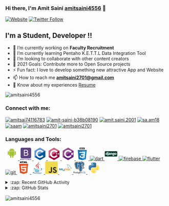 ### Hi there, I'm Amit Saini [amitsaini4556][website] 👋

[![Website](https://img.shields.io/website?label=Portfolio&style=for-the-badge&url=https%3A%2F%2Famitsaini.pythonanywhere.com)](https://amitsaini.pythonanywhere.com)
[![Twitter Follow](https://img.shields.io/twitter/follow/AmitSai74116783?color=1DA1F2&logo=Twitter&style=for-the-badge)](https://twitter.com/AmitSai74116783)


## I'm a Student, Developer !!
- 🔭 I’m currently working on **Faculty Recruitment**
- 🌱 I’m currently learning Pentaho K.E.T.T.L Data Integration Tool
- 👯 I’m looking to collaborate with other content creators
- 🥅 2021 Goals: Contribute more to Open Source projects
- ⚡ Fun fact: I love to develop something new attractive App and Website
- 📫 How to reach me **amitsaini2701@gmail.com**
- 📄 Know about my experiences [Resume](https://drive.google.com/file/d/1J7tVXiIybSBHvClZBqLp7Pdgqo4ZNtNT/view?usp=sharing)


<p align="left"><img src="https://github-profile-trophy.vercel.app/?username=amitsaini4556" alt="amitsaini4556" /></a> </p>

<p align="left">
<h3 align="left">Connect with me:</h3>
<a href="https://twitter.com/amitsai74116783" target="blank"><img align="center" src="https://cdn.jsdelivr.net/npm/simple-icons@3.0.1/icons/twitter.svg" alt="amitsai74116783" height="30" width="40" /></a>
<a href="https://linkedin.com/in/amit-saini-b38b08190" target="blank"><img align="center" src="https://cdn.jsdelivr.net/npm/simple-icons@3.0.1/icons/linkedin.svg" alt="amit-saini-b38b08190" height="30" width="40" /></a>
<a href="https://fb.com/amit.saini.2001" target="blank"><img align="center" src="https://cdn.jsdelivr.net/npm/simple-icons@3.0.1/icons/facebook.svg" alt="amit.saini.2001" height="30" width="40" /></a>
<a href="https://instagram.com/sa.am18" target="blank"><img align="center" src="https://cdn.jsdelivr.net/npm/simple-icons@3.0.1/icons/instagram.svg" alt="sa.am18" height="30" width="40" /></a>
<a href="https://www.codechef.com/users/saam" target="blank"><img align="center" src="https://cdn.jsdelivr.net/npm/simple-icons@3.1.0/icons/codechef.svg" alt="saam" height="30" width="40" /></a>
<a href="https://www.hackerrank.com/amitsaini2701" target="blank"><img align="center" src="https://cdn.jsdelivr.net/npm/simple-icons@3.0.1/icons/hackerrank.svg" alt="amitsaini2701" height="30" width="40" /></a>
<a href="https://www.leetcode.com/amitsaini2701" target="blank"><img align="center" src="https://cdn.jsdelivr.net/npm/simple-icons@3.0.1/icons/leetcode.svg" alt="amitsaini2701" height="30" width="40" /></a>
</p>

### Languages and Tools:
<p align="left"> <a href="https://developer.android.com" target="_blank"> <img src="https://raw.githubusercontent.com/devicons/devicon/master/icons/android/android-original-wordmark.svg" alt="android" width="40" height="40"/> </a> <a href="https://getbootstrap.com" target="_blank"> <img src="https://raw.githubusercontent.com/devicons/devicon/master/icons/bootstrap/bootstrap-plain-wordmark.svg" alt="bootstrap" width="40" height="40"/> </a> <a href="https://www.cprogramming.com/" target="_blank"> <img src="https://raw.githubusercontent.com/devicons/devicon/master/icons/c/c-original.svg" alt="c" width="40" height="40"/> </a> <a href="https://www.w3schools.com/cpp/" target="_blank"> <img src="https://raw.githubusercontent.com/devicons/devicon/master/icons/cplusplus/cplusplus-original.svg" alt="cplusplus" width="40" height="40"/> </a> <a href="https://www.w3schools.com/cs/" target="_blank"> <img src="https://raw.githubusercontent.com/devicons/devicon/master/icons/csharp/csharp-original.svg" alt="csharp" width="40" height="40"/> </a> <a href="https://www.w3schools.com/css/" target="_blank"> <img src="https://raw.githubusercontent.com/devicons/devicon/master/icons/css3/css3-original-wordmark.svg" alt="css3" width="40" height="40"/> </a> <a href="https://dart.dev" target="_blank"> <img src="https://www.vectorlogo.zone/logos/dartlang/dartlang-icon.svg" alt="dart" width="40" height="40"/> </a> <a href="https://www.djangoproject.com/" target="_blank"> <img src="https://raw.githubusercontent.com/devicons/devicon/master/icons/django/django-original.svg" alt="django" width="40" height="40"/> </a> <a href="https://firebase.google.com/" target="_blank"> <img src="https://www.vectorlogo.zone/logos/firebase/firebase-icon.svg" alt="firebase" width="40" height="40"/> </a> <a href="https://flutter.dev" target="_blank"> <img src="https://www.vectorlogo.zone/logos/flutterio/flutterio-icon.svg" alt="flutter" width="40" height="40"/> </a> <a href="https://git-scm.com/" target="_blank"> <img src="https://www.vectorlogo.zone/logos/git-scm/git-scm-icon.svg" alt="git" width="40" height="40"/> </a> <a href="https://www.w3.org/html/" target="_blank"> <img src="https://raw.githubusercontent.com/devicons/devicon/master/icons/html5/html5-original-wordmark.svg" alt="html5" width="40" height="40"/> </a> <a href="https://www.java.com" target="_blank"> <img src="https://raw.githubusercontent.com/devicons/devicon/master/icons/java/java-original.svg" alt="java" width="40" height="40"/> </a> <a href="https://developer.mozilla.org/en-US/docs/Web/JavaScript" target="_blank"> <img src="https://raw.githubusercontent.com/devicons/devicon/master/icons/javascript/javascript-original.svg" alt="javascript" width="40" height="40"/> </a> <a href="https://www.mysql.com/" target="_blank"> <img src="https://raw.githubusercontent.com/devicons/devicon/master/icons/mysql/mysql-original-wordmark.svg" alt="mysql" width="40" height="40"/> </a> <a href="https://www.postgresql.org" target="_blank"> <img src="https://raw.githubusercontent.com/devicons/devicon/master/icons/postgresql/postgresql-original-wordmark.svg" alt="postgresql" width="40" height="40"/> </a> <a href="https://www.python.org" target="_blank"> <img src="https://raw.githubusercontent.com/devicons/devicon/master/icons/python/python-original.svg" alt="python" width="40" height="40"/> </a> </p>

<details>
  <summary>:zap: Recent GitHub Activity</summary>

<!--START_SECTION:activity-->
1. 💪 Opened PR [#21](https://github.com/amitsaini4556/FacultyRecruitment/pull/21) in [amitsaini4556/FacultyRecruitment](https://github.com/amitsaini4556/FacultyRecruitment)
2. ❗️ Closed issue [#14](https://github.com/amitsaini4556/FacultyRecruitment/issues/14) in [amitsaini4556/FacultyRecruitment](https://github.com/amitsaini4556/FacultyRecruitment)
3. 🎉 Merged PR [#1](https://github.com/amitsaini4556/test/pull/1) in [amitsaini4556/test](https://github.com/amitsaini4556/test)
4. 💪 Opened PR [#1](https://github.com/amitsaini4556/test/pull/1) in [amitsaini4556/test](https://github.com/amitsaini4556/test)
5. ❗️ Opened issue [#20](https://github.com/amitsaini4556/FacultyRecruitment/issues/20) in [amitsaini4556/FacultyRecruitment](https://github.com/amitsaini4556/FacultyRecruitment)
<!--END_SECTION:activity-->

</details>

<details>
  <summary>:zap: GitHub Stats</summary>

  <img align="left" alt="amitsaini4556's GitHub Stats" src="https://github-readme-stats.amitsaini4556.vercel.app/api?username=amitsaini4556&show_icons=true&hide_border=true" />

</details>
<p><img align="center" src="https://github-readme-stats.vercel.app/api/top-langs?username=amitsaini4556&show_icons=true&locale=en&layout=compact" alt="amitsaini4556" /></p>

[website]: https://amitsaini.pythonanywhere.com
[twitter]: https://twitter.com/AmitSai74116783
[instagram]: https://www.instagram.com/sa.am18/?hl=en
[linkedin]: https://www.linkedin.com/in/amit-saini-b38b08190/
